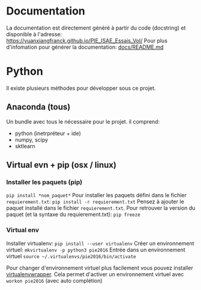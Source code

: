 # Documentation

La documentation est directement généré à partir du code (docstring) et disponible à l'adresse: https://yuanxiangfranck.github.io/PIE_ISAE_Essais_Vol/
Pour plus d'infomation pour générer la documentation: [docs/README.md](https://github.com/YuanxiangFranck/PIE_ISAE_Essais_Vol/blob/master/docs/README.md)

# Python

Il existe plusieurs méthodes pour développer sous ce projet.

## Anaconda (tous)

Un bundle avec tous le nécessaire pour le projet.
il comprend:
* python (inetrpréteur + ide)
* numpy, scipy
* sktlearn

## Virtual evn + pip (osx / linux)

### Installer les paquets (pip)

`pip install *nom_paquet*`
Pour installer les paquets défini dans le fichier `requierement.txt`: `pip install -r requierement.txt`
Pensez à ajouter le paquet installé dans le fichier `requierement.txt`.
Pour retrouver la version du paquet (et la syntaxe du requierement.txt): `pip freeze`

### Virtual env

Installer virtualenv: `pip install --user virtualenv`
Créer un environnement virtuel: `mkvirtualenv -p python3 pie2016`
Entrée dans un environnement virtuel `source ~/.virtualenvs/pie2016/bin/activate`

Pour changer d'environnement virtuel plus facilement vous pouvez installer [virtualenvwrapper](https://virtualenvwrapper.readthedocs.io/en/latest/). Cela permet d'activer un environnement virtuel avec `workon pie2016` (avec auto complétion)
